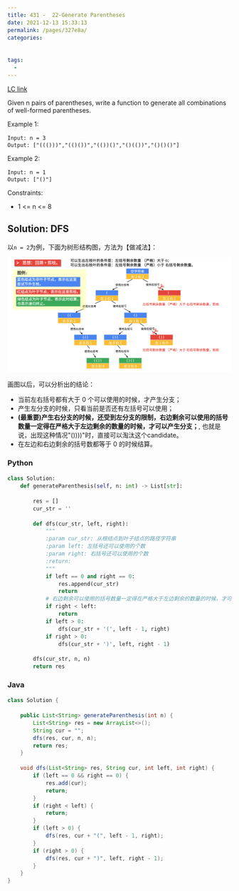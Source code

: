 ```yaml
---
title: 431 -  22-Generate Parentheses
date: 2021-12-13 15:33:13
permalink: /pages/327e8a/
categories:
  

tags:
  - 
---
```

[LC link](https://leetcode.com/problems/generate-parentheses/)

Given n pairs of parentheses, write a function to generate all combinations of well-formed parentheses.

Example 1:
```
Input: n = 3
Output: ["((()))","(()())","(())()","()(())","()()()"]
```
Example 2:
```
Input: n = 1
Output: ["()"]
```

Constraints:
- 1 <= n <= 8

## Solution: DFS
以`n = 2`为例，下面为树形结构图，方法为【做减法】：

![](https://raw.githubusercontent.com/emmableu/image/master/22-0.png)

画图以后，可以分析出的结论：

- 当前左右括号都有大于 0 个可以使用的时候，才产生分支；
- 产生左分支的时候，只看当前是否还有左括号可以使用；
- **(最重要)产生右分支的时候，还受到左分支的限制，右边剩余可以使用的括号数量一定得在严格大于左边剩余的数量的时候，才可以产生分支；**, 也就是说，出现这种情况"())))"时，直接可以淘汰这个candidate。
- 在左边和右边剩余的括号数都等于 0 的时候结算。

### Python 
```python
class Solution:
    def generateParenthesis(self, n: int) -> List[str]:

        res = []
        cur_str = ''

        def dfs(cur_str, left, right):
            """
            :param cur_str: 从根结点到叶子结点的路径字符串
            :param left: 左括号还可以使用的个数
            :param right: 右括号还可以使用的个数
            :return:
            """
            if left == 0 and right == 0:
                res.append(cur_str)
                return
            # 右边剩余可以使用的括号数量一定得在严格大于左边剩余的数量的时候，才可以产生分支
            if right < left:
                return
            if left > 0:
                dfs(cur_str + '(', left - 1, right)
            if right > 0:
                dfs(cur_str + ')', left, right - 1)

        dfs(cur_str, n, n)
        return res
```

### Java
```java
class Solution {
    
    public List<String> generateParenthesis(int n) {
        List<String> res = new ArrayList<>();
        String cur = "";
        dfs(res, cur, n, n);
        return res;
    }

    void dfs(List<String> res, String cur, int left, int right) {
        if (left == 0 && right == 0) {
            res.add(cur);
            return;
        }
        if (right < left) {
            return;
        }
        if (left > 0) {
            dfs(res, cur + "(", left - 1, right);
        }
        if (right > 0) {
            dfs(res, cur + ")", left, right - 1);
        }
    }
}
```
